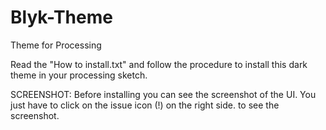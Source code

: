 # Blyk-Theme
Theme for Processing

Read the "How to install.txt" and follow the procedure to install this dark theme in your processing sketch. 

SCREENSHOT: Before installing you can see the screenshot of the UI. You just have to click on the issue icon (!) on the right side. to see the screenshot.  

